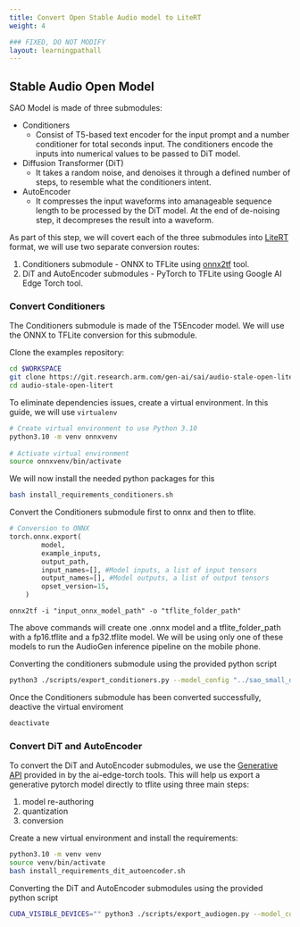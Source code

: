 ```yaml
---
title: Convert Open Stable Audio model to LiteRT
weight: 4

### FIXED, DO NOT MODIFY
layout: learningpathall
---
```


## Stable Audio Open Model

SAO Model is made of three submodules:
* Conditioners
  * Consist of T5-based text encoder for the input prompt and a number conditioner for total seconds input. The conditioners encode the inputs into numerical values to be passed to DiT model.
* Diffusion Transformer (DiT)
  * It takes a random noise, and denoises it through a defined number of steps, to resemble what the conditioners intent.
* AutoEncoder
  * It compresses the input waveforms into amanageable sequence length to be processed by the DiT model. At the end of de-noising step, it decompreses the result into a waveform.

As part of this step, we will covert each of the three submodules into [LiteRT](https://ai.google.dev/edge/litert) format, we will use two separate conversion routes:
1. Conditioners submodule - ONNX to TFLite using [onnx2tf](https://github.com/PINTO0309/onnx2tf) tool.
2. DiT and AutoEncoder submodules - PyTorch to TFLite using Google AI Edge Torch tool. 

### Convert Conditioners

The Conditioners submodule is made of the T5Encoder model. We will use the ONNX to TFLite conversion for this submodule.

Clone the examples repository:
```bash
cd $WORKSPACE
git clone https://git.research.arm.com/gen-ai/sai/audio-stale-open-litert/-/tree/main/
cd audio-stale-open-litert
```

To eliminate dependencies issues, create a virtual environment. In this guide, we will use `virtualenv`

```bash
# Create virtual environment to use Python 3.10
python3.10 -m venv onnxvenv
 
# Activate virtual environment
source onnxvenv/bin/activate
```

We will now install the needed python packages for this

```bash
bash install_requirements_conditioners.sh
```

Convert the Conditioners submodule first to onnx and then to tflite.

```python
# Conversion to ONNX
torch.onnx.export(
        model,
        example_inputs,
        output_path,
        input_names=[], #Model inputs, a list of input tensors
        output_names=[], #Model outputs, a list of output tensors
        opset_version=15,
    )
```

```text
onnx2tf -i "input_onnx_model_path" -o "tflite_folder_path"
```

The above commands will create one .onnx model and a tflite_folder_path with a fp16.tflite and a fp32.tflite model. We will be using only one of these models to run the AudioGen inference pipeline on the mobile phone.

Converting the conditioners submodule using the provided python script
```bash
python3 ./scripts/export_conditioners.py --model_config "../sao_small_distilled/sao_small_distilled_1_0_config.json" --ckpt_path "../sao_small_distilled/sao_small_distilled_1_0.ckpt"
```

Once the Conditioners submodule has been converted successfully, deactive the virtual enviroment

```bash
deactivate
```


### Convert DiT and AutoEncoder


To convert the DiT and AutoEncoder submodules, we use the [Generative API](https://github.com/google-ai-edge/ai-edge-torch/tree/main/ai_edge_torch/generative/) provided in by the ai-edge-torch tools. This will help us export a generative pytorch model directly to tflite using three main steps: 

1. model re-authoring
2. quantization
3. conversion

Create a new virtual environment and install the requirements:
```bash
python3.10 -m venv venv
source venv/bin/activate
bash install_requirements_dit_autoencoder.sh
```

Converting the DiT and AutoEncoder submodules using the provided python script
```bash
CUDA_VISIBLE_DEVICES="" python3 ./scripts/export_audiogen.py --model_config "../sao_small_distilled/sao_small_distilled_1_0_config.json" --ckpt_path "../sao_small_distilled/sao_small_distilled_1_0.ckpt" 
```








